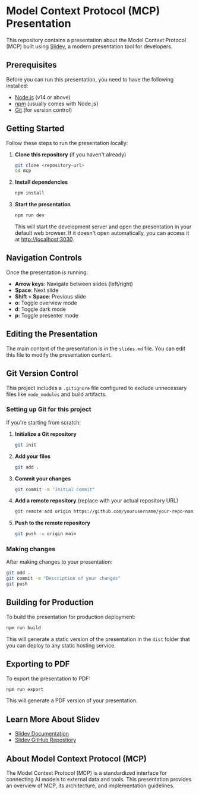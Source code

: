 # Model Context Protocol (MCP) Presentation

This repository contains a presentation about the Model Context Protocol (MCP) built using [Slidev](https://sli.dev/), a modern presentation tool for developers.

## Prerequisites

Before you can run this presentation, you need to have the following installed:

- [Node.js](https://nodejs.org/) (v14 or above)
- [npm](https://www.npmjs.com/) (usually comes with Node.js)
- [Git](https://git-scm.com/) (for version control)

## Getting Started

Follow these steps to run the presentation locally:

1. **Clone this repository** (if you haven't already)

   ```bash
   git clone <repository-url>
   cd mcp
   ```

2. **Install dependencies**

   ```bash
   npm install
   ```

3. **Start the presentation**

   ```bash
   npm run dev
   ```

   This will start the development server and open the presentation in your default web browser. If it doesn't open automatically, you can access it at [http://localhost:3030](http://localhost:3030).

## Navigation Controls

Once the presentation is running:

- **Arrow keys**: Navigate between slides (left/right)
- **Space**: Next slide
- **Shift + Space**: Previous slide
- **o**: Toggle overview mode
- **d**: Toggle dark mode
- **p**: Toggle presenter mode

## Editing the Presentation

The main content of the presentation is in the `slides.md` file. You can edit this file to modify the presentation content.

## Git Version Control

This project includes a `.gitignore` file configured to exclude unnecessary files like `node_modules` and build artifacts.

### Setting up Git for this project

If you're starting from scratch:

1. **Initialize a Git repository**

   ```bash
   git init
   ```

2. **Add your files**

   ```bash
   git add .
   ```

3. **Commit your changes**

   ```bash
   git commit -m "Initial commit"
   ```

4. **Add a remote repository** (replace with your actual repository URL)

   ```bash
   git remote add origin https://github.com/yourusername/your-repo-name.git
   ```

5. **Push to the remote repository**

   ```bash
   git push -u origin main
   ```

### Making changes

After making changes to your presentation:

```bash
git add .
git commit -m "Description of your changes"
git push
```

## Building for Production

To build the presentation for production deployment:

```bash
npm run build
```

This will generate a static version of the presentation in the `dist` folder that you can deploy to any static hosting service.

## Exporting to PDF

To export the presentation to PDF:

```bash
npm run export
```

This will generate a PDF version of your presentation.

## Learn More About Slidev

- [Slidev Documentation](https://sli.dev/)
- [Slidev GitHub Repository](https://github.com/slidevjs/slidev)

## About Model Context Protocol (MCP)

The Model Context Protocol (MCP) is a standardized interface for connecting AI models to external data and tools. This presentation provides an overview of MCP, its architecture, and implementation guidelines. 